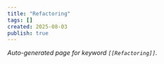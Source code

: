 ```yaml
---
title: "Refactoring"
tags: []
created: 2025-08-03
publish: true
---
```


_Auto-generated page for keyword `[[Refactoring]]`._
